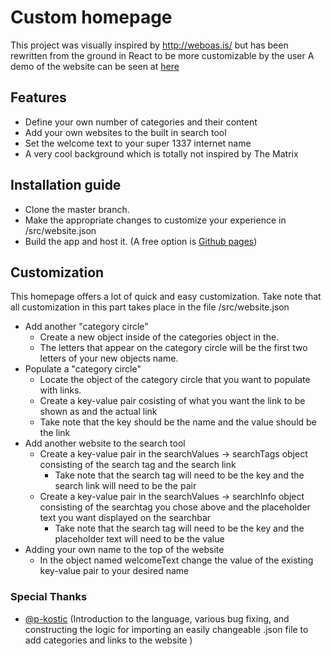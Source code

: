 # Custom homepage

This project was visually inspired by http://weboas.is/ but has been rewritten from the ground in React to be more customizable by the user
A demo of the website can be seen at [here]
## Features
  - Define your own number of categories and their content
  - Add your own websites to the built in search tool
  - Set the welcome text to your super 1337 internet name
  - A very cool background which is totally not inspired by The Matrix

## Installation guide

  - Clone the master branch.
  - Make the appropriate changes to customize your experience in /src/website.json
  - Build the app and host it. (A free option is [Github pages])

## Customization
This homepage offers a lot of quick and easy customization. Take note that all customization in this part takes place in the file /src/website.json
  - Add another "category circle"
    - Create a new object inside of the categories object in the.
    - The letters that appear on the category circle will be the first two letters of your new objects name.
 - Populate a "category circle"
    - Locate the object of the category circle that you want to populate with links.
    - Create a key-value pair cosisting of what you want the link to be shown as and the actual link
    - Take note that the key should be the name and the value should be the link
 - Add another website to the search tool 
    - Create a key-value pair in the searchValues -> searchTags object consisting of the search tag and the search link
        - Take note that the search tag will need to be the key and the search link will need to be the pair
    - Create a key-value pair in the searchValues -> searchInfo object consisting of the searchtag you chose above and the placeholder text you want displayed on the searchbar
        - Take note that the search tag will need to be the key and the placeholder text will need to be the value
- Adding your own name to the top of the website
    - In the object named welcomeText change the value of the existing key-value pair to your desired name

### Special Thanks
   - [@p-kostic] (Introduction to the language, various bug fixing, and constructing the logic for importing an easily changeable .json file to add categories and links to the website
)






   [Github pages]: <https://github.com/gitname/react-gh-pages>
   [here]: <https://cyanisyde.github.io/custom-homepage/>
   [@p-kostic]: <https://github.com/p-kostic>
   
